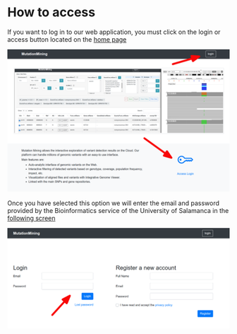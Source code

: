 # How to access

If you want to log in to our web application, you must click on the login or access button located on the [home page](https://mutationmining.usal.es)

![](.gitbook/assets/how-to-access.png)

Once you have selected this option we will enter the email and password provided by the Bioinformatics service of the University of Salamanca in the [following screen](https://mutationmining.usal.es/login)

![](.gitbook/assets/how-to-access-login.png)
